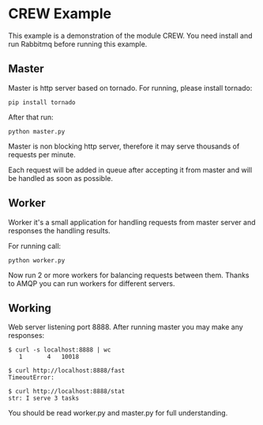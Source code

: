 CREW Example
============

This example is a demonstration of the module CREW.
You need install and run Rabbitmq before running this example.

Master
------

Master is http server based on tornado. For running, please install tornado:

	pip install tornado
	
After that run:

	python master.py
	
Master is non blocking http server, therefore it may serve thousands of requests per minute.

Each request will be added in queue after accepting it from master and will be handled as soon as possible.

	
Worker
------

Worker it's a small application for handling requests from master server and responses the handling results.

For running call:

	python worker.py

Now run 2 or more workers for balancing requests between them. Thanks to AMQP you can run workers for different servers.

Working
-------

Web server listening port 8888. After running master you may make any responses:
 
    $ curl -s localhost:8888 | wc
       1       4   10018

    $ curl http://localhost:8888/fast
	TimeoutError: 
    
    $ curl http://localhost:8888/stat
	str: I serve 3 tasks

You should be read worker.py and master.py for full understanding.